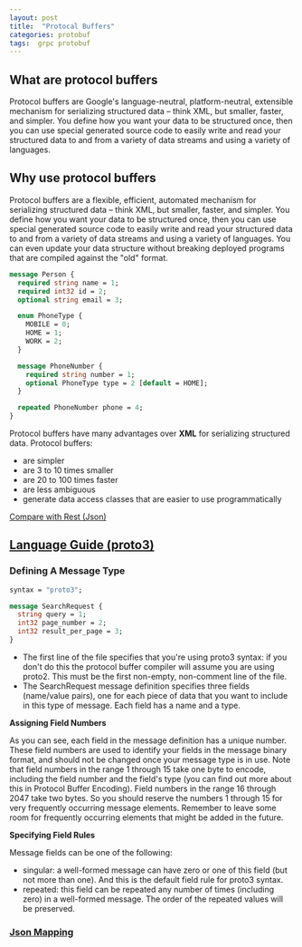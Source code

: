 ```yaml
---
layout: post
title:  "Protocal Buffers"
categories: protobuf
tags:  grpc protobuf
---
```


## What are protocol buffers

Protocol buffers are Google's language-neutral, platform-neutral, extensible mechanism for serializing structured data – think XML, but smaller, faster, and simpler. You define how you want your data to be structured once, then you can use special generated source code to easily write and read your structured data to and from a variety of data streams and using a variety of languages.

## Why use protocol buffers

Protocol buffers are a flexible, efficient, automated mechanism for serializing structured data – think XML, but smaller, faster, and simpler. You define how you want your data to be structured once, then you can use special generated source code to easily write and read your structured data to and from a variety of data streams and using a variety of languages. You can even update your data structure without breaking deployed programs that are compiled against the "old" format.

```proto
message Person {
  required string name = 1;
  required int32 id = 2;
  optional string email = 3;

  enum PhoneType {
    MOBILE = 0;
    HOME = 1;
    WORK = 2;
  }

  message PhoneNumber {
    required string number = 1;
    optional PhoneType type = 2 [default = HOME];
  }

  repeated PhoneNumber phone = 4;
}
```

Protocol buffers have many advantages over **XML** for serializing structured data. Protocol buffers:

- are simpler
- are 3 to 10 times smaller
- are 20 to 100 times faster
- are less ambiguous
- generate data access classes that are easier to use programmatically

[Compare with Rest (Json)](https://code.tutsplus.com/tutorials/rest-vs-grpc-battle-of-the-apis--cms-30711)

## [Language Guide (proto3)](https://developers.google.com/protocol-buffers/docs/proto3)

### Defining A Message Type

```proto
syntax = "proto3";

message SearchRequest {
  string query = 1;
  int32 page_number = 2;
  int32 result_per_page = 3;
}
```

- The first line of the file specifies that you're using proto3 syntax: if you don't do this the protocol buffer compiler will assume you are using proto2. This must be the first non-empty, non-comment line of the file.
- The SearchRequest message definition specifies three fields (name/value pairs), one for each piece of data that you want to include in this type of message. Each field has a name and a type.

**Assigning Field Numbers**

As you can see, each field in the message definition has a unique number. These field numbers are used to identify your fields in the message binary format, and should not be changed once your message type is in use. Note that field numbers in the range 1 through 15 take one byte to encode, including the field number and the field's type (you can find out more about this in Protocol Buffer Encoding). Field numbers in the range 16 through 2047 take two bytes. So you should reserve the numbers 1 through 15 for very frequently occurring message elements. Remember to leave some room for frequently occurring elements that might be added in the future.

**Specifying Field Rules**

Message fields can be one of the following:

- singular: a well-formed message can have zero or one of this field (but not more than one). And this is the default field rule for proto3 syntax.
- repeated: this field can be repeated any number of times (including zero) in a well-formed message. The order of the repeated values will be preserved.

### [Json Mapping](https://developers.google.com/protocol-buffers/docs/proto3#json)